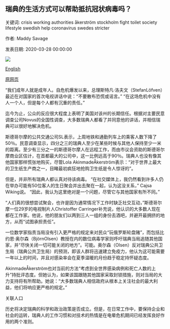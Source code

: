 ## 瑞典的生活方式可以帮助抵抗冠状病毒吗？

关键词: crisis working authorities åkerström stockholm fight toilet society lifestyle swedish help coronavirus swedes stricter

作者: Maddy Savage

发表日期: 2020-03-28 00:00:00

![](https://ichef.bbci.co.uk/wwfeatures/live/624_351/images/live/p0/88/00/p088000k.jpg)

[English](Could%20the%20Swedish%20lifestyle%20help%20fight%20coronavirus%3F.md)

[原网页](https://www.bbc.com/worklife/article/20200328-how-to-self-isolate-what-we-can-learn-from-sweden)

“我们成年人就是成年人。自危机爆发以来，总理斯特凡·洛夫文（StefanLöfven）最近在对国家的首次电视讲话中说：“不要散布恐慌或谣言。” “在这场危机中没有人一个人，但是每个人都有沉重的责任。”

迄今为止，公众的反应很大程度上表明了美国对该州的长期信任。根据对主要民意调查公司Novus的全国性调查，大多数瑞典人都看了并同意他的讲话，并相信瑞典可以很好地解决危机。

斯德哥尔摩的公共交通公司SL表示，上周地铁和通勤列车上的乘客人数下降了50％。民意调查显示，四分之三的瑞典人至少在某些时候与其他人保持至少一米的距离。至少有三分之一的斯德哥尔摩人在远程工作，而由市议会资助的斯德哥尔摩商业区估计，在首都最大的公司中，这一比例远高于90％。瑞典人也没有像其他国家那样慌张地购买，尽管Lola AkinmadeÅkerström表示：“对于世界上最大的卫生纸生产商之一，目睹最初疯狂地抢购卫生纸是令人惊讶的”。

但是，并非所有瑞典人都认真对待该病毒。 “在社交媒体上，我仍然看到许多人仍在举办可能有50位客人的生日聚会并出去聚在一起，认为这没关系，” Cajsa Wiking说。 “因此，我认为这里绝对是一个问题，尽管它与其他国家有所不同。”

“人们真的很想尝试聚会，也许是因为通常情况下工作时缺乏社交互动，”斯德哥尔摩一位29岁的电视制片人Christoffer Carringer补充说，他认识的大多数人现在都在工作家。他说，他的朋友们以两到三人一组的身份去酒吧，并避开最拥挤的地方，从而“试图承担责任”。

一位数学家指责当局没有引入更严格的规定来对民众“玩俄罗斯轮盘赌”，而包括比约恩·奥尔森（BjörnOlsen）教授在内的数位病毒学家则呼吁瑞典当局追随其他国家，并“尽快关闭一切可能关闭的地方”。可能。奥尔森（Olsen）反对瑞典公共卫生局（瑞典公共卫生局）的预测，即该人群将迅速建立免疫力，他认为这可能需要一年以上的时间，并且对感染率会在夏季温暖的月份趋于稳定持怀疑态度。

AkinmadeÅkerström也对当前的方法“考虑到全世界感染病例和死亡人数的上升”持批评态度。但她认为，如果该国跟随其他国家采取封锁措施，则对当局的大力支持将有所帮助。她说：“大多数瑞典人相信政府从根本上关注社会的最大利益，他们将响应更严格的规定。”

关联人口

历史将决定瑞典的科学和政治政策是否成立。但是，在日常工作中，要保持企业和社会的运转，瑞典人的工作习惯和对技术的热情是在电晕危机期间已经发挥良好作用的两个准则。